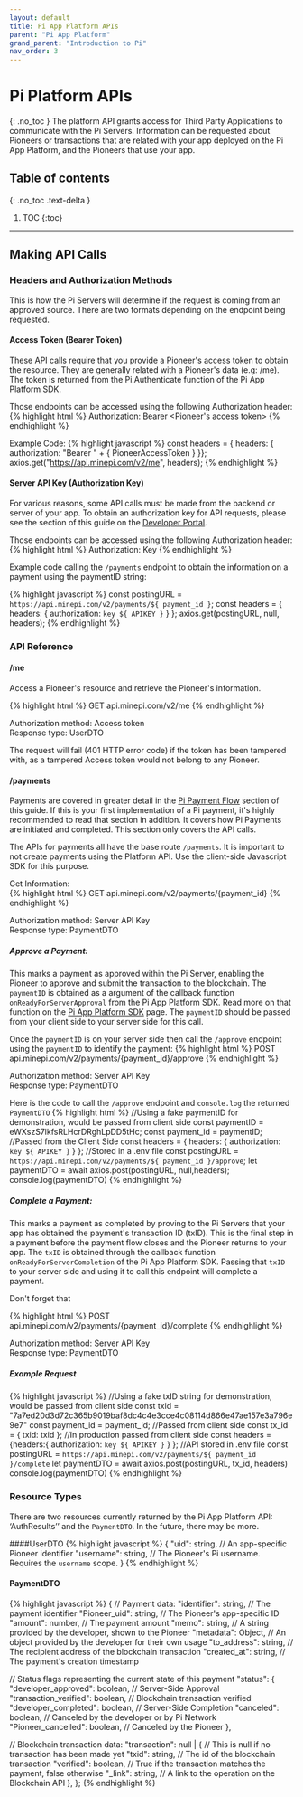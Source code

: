```yaml
---
layout: default
title: Pi App Platform APIs
parent: "Pi App Platform"
grand_parent: "Introduction to Pi"
nav_order: 3
---
```

# Pi Platform APIs   
{: .no_toc }
The platform API grants access for Third Party Applications to communicate with the Pi Servers. Information can be requested about Pioneers or transactions that are related with your app deployed on the Pi App Platform, and the Pioneers that use your app.

## Table of contents
{: .no_toc .text-delta }

1. TOC
{:toc}

---

## Making API Calls
### Headers and Authorization Methods
This is how the Pi Servers will determine if the request is coming from an approved source.
There are two formats depending on the endpoint being requested.

#### Access Token (Bearer Token)
These API calls require that you provide a Pioneer's access token to obtain the resource. They are generally related with a Pioneer's data (e.g: /me). The token is returned from the Pi.Authenticate function of the Pi App Platform SDK.

Those endpoints can be accessed using the following Authorization header:
{% highlight html %}
Authorization: Bearer <Pioneer's access token>
{% endhighlight %}

Example Code:
{% highlight javascript %}
const headers = { headers: { authorization: "Bearer " + { PioneerAccessToken } }};
axios.get("https://api.minepi.com/v2/me", headers);
{% endhighlight %}

#### Server API Key (Authorization Key)
For various reasons, some API calls must be made from the backend or server of your app. To obtain an authorization key for API requests, please see the section of this guide on the <a href="../../devPortal">Developer Portal</a>.

Those endpoints can be accessed using the following Authorization header:
{% highlight html %}
Authorization: Key <App Server API Key>
{% endhighlight %}

Example code calling the `/payments` endpoint to obtain the information on a payment using the paymentID string:

{% highlight javascript %}
const postingURL = `https://api.minepi.com/v2/payments/${ payment_id }`;
const headers = { headers: { authorization: `key ${ APIKEY }` } };
axios.get(postingURL, null, headers);
{% endhighlight %}

### API Reference
#### /me
Access a Pioneer's resource and retrieve the Pioneer's information.

{% highlight html %}
GET api.minepi.com/v2/me
{% endhighlight %}

Authorization method: Access token
<br>
Response type: UserDTO

The request will fail (401 HTTP error code) if the token has been tampered with, as a tampered Access token would not belong to any Pioneer.

#### /payments
Payments are covered in greater detail in the <a href="../../../importantTopics/paymentFlow">Pi Payment Flow</a> section of this guide. If this is your first implementation of a Pi payment, it's highly recommended to read that section in addition. It covers how Pi Payments are initiated and completed. This section only covers the API calls.

The APIs for payments all have the base route `/payments`. It is important to not create payments using the Platform API. Use the client-side Javascript SDK for this purpose.

Get Information:<br />
{% highlight html %}
GET api.minepi.com/v2/payments/{payment_id}
{% endhighlight %}

Authorization method: Server API Key <br />
Response type: PaymentDTO

##### Approve a Payment:<br />
This marks a payment as approved within the Pi Server, enabling the Pioneer to approve and submit the transaction to the blockchain. The `paymentID` is obtained as a argument of the callback function `onReadyForServerApproval` from the Pi App Platform SDK. Read more on that function on the <a href="../../importantTopics/mainnetVsTestnet">Pi App Platform SDK</a> page. The `paymentID` should be passed from your client side to your server side for this call.

Once the `paymentID` is on your server side then call the `/approve` endpoint using the `paymentID` to identify the payment:
{% highlight html %}
POST api.minepi.com/v2/payments/{payment_id}/approve
{% endhighlight %}

Authorization method: Server API Key <br />
Response type: PaymentDTO

Here is the code to call the `/approve` endpoint and `console.log` the returned `PaymentDTO`
{% highlight html %}
//Using a fake paymentID for demonstration, would be passed from client side
const paymentID = eWXszS7lkfsRLHcrDRghLpDD5tHc;
const payment_id = paymentID; //Passed from the Client Side
const headers = { headers: { authorization: `key ${ APIKEY }` } }; //Stored in a .env file
const postingURL = `https://api.minepi.com/v2/payments/${ payment_id }/approve`;
let paymentDTO = await axios.post(postingURL, null,headers);
console.log(paymentDTO)
{% endhighlight %}

##### Complete a Payment:<br />
This marks a payment as completed by proving to the Pi Servers that your app has obtained the payment's transaction ID (txID). This is the final step in a payment before the payment flow closes and the Pioneer returns to your app. The `txID` is obtained through the callback function `onReadyForServerCompletion` of the Pi App Platform SDK. Passing that `txID` to your server side and using it to call this endpoint will complete a payment.

Don't forget that

{% highlight html %}
POST api.minepi.com/v2/payments/{payment_id}/complete
{% endhighlight %}

Authorization method: Server API Key <br />
Response type: PaymentDTO

##### Example Request
{% highlight javascript %}
//Using a fake txID string for demonstration, would be passed from client side
const txid = "7a7ed20d3d72c365b9019baf8dc4c4e3cce4c08114d866e47ae157e3a796e9e7"
const payment_id = payment_id; //Passed from client side
const tx_id = { txid: txid }; //In production passed from client side
const headers ={headers:{ authorization: `key ${ APIKEY }` } }; //API stored in .env file
const postingURL = `https://api.minepi.com/v2/payments/${ payment_id }/complete`
let paymentDTO = await axios.post(postingURL, tx_id, headers)
console.log(paymentDTO)
{% endhighlight %}

### Resource Types
There are two resources currently returned by the Pi App Platform API: ‘AuthResults’’ and the `PaymentDTO`. In the future, there may be more.

####UserDTO
{% highlight javascript %}
{
  "uid": string, // An app-specific Pioneer identifier
  "username": string, // The Pioneer's Pi username. Requires the `username` scope.
}
{% endhighlight %}
#### PaymentDTO
{% highlight javascript %}
{
  // Payment data:
  "identifier": string, // The payment identifier
  "Pioneer_uid": string, // The Pioneer's app-specific ID
  "amount": number, // The payment amount
  "memo": string, // A string provided by the developer, shown to the Pioneer
  "metadata": Object, // An object provided by the developer for their own usage
  "to_address": string, // The recipient address of the blockchain transaction
  "created_at": string, // The payment's creation timestamp
 
  // Status flags representing the current state of this payment
  "status": {
    "developer_approved": boolean, // Server-Side Approval
    "transaction_verified": boolean, // Blockchain transaction verified
    "developer_completed": boolean, // Server-Side Completion
    "canceled": boolean, // Canceled by the developer or by Pi Network
    "Pioneer_cancelled": boolean, // Canceled by the Pioneer
  },
 
  // Blockchain transaction data:
  "transaction": null | { // This is null if no transaction has been made yet
    "txid": string, // The id of the blockchain transaction
    "verified": boolean, // True if the transaction matches the payment, false otherwise
    "_link": string, // A link to the operation on the Blockchain API
  },
};
{% endhighlight %}
